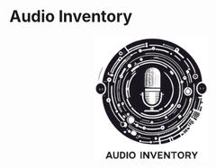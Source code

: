 # Audio Inventory
<p align="center">
<img src="./images/audio_inventory.png" style="width:40%; height:40%;">
</p>
